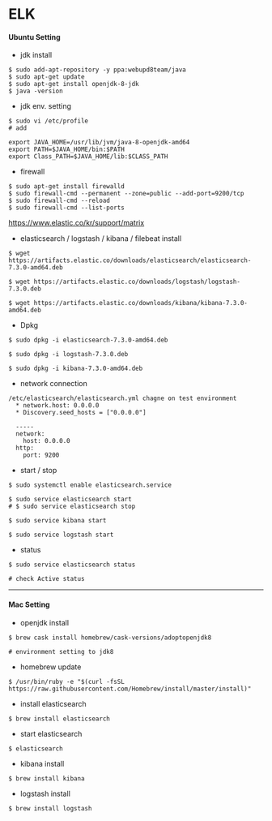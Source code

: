 # ELK



#### Ubuntu Setting

* jdk install

```shell
$ sudo add-apt-repository -y ppa:webupd8team/java
$ sudo apt-get update
$ sudo apt-get install openjdk-8-jdk
$ java -version
```

* jdk env.  setting

```shell
$ sudo vi /etc/profile
# add

export JAVA_HOME=/usr/lib/jvm/java-8-openjdk-amd64
export PATH=$JAVA_HOME/bin:$PATH
export Class_PATH=$JAVA_HOME/lib:$CLASS_PATH
```

* firewall

```shell
$ sudo apt-get install firewalld
$ sudo firewall-cmd --permanent --zone=public --add-port=9200/tcp
$ sudo firewall-cmd --reload
$ sudo firewall-cmd --list-ports
```



https://www.elastic.co/kr/support/matrix



* elasticsearch / logstash / kibana / filebeat install

```shell
$ wget https://artifacts.elastic.co/downloads/elasticsearch/elasticsearch-7.3.0-amd64.deb

$ wget https://artifacts.elastic.co/downloads/logstash/logstash-7.3.0.deb

$ wget https://artifacts.elastic.co/downloads/kibana/kibana-7.3.0-amd64.deb
```

* Dpkg

```shell
$ sudo dpkg -i elasticsearch-7.3.0-amd64.deb

$ sudo dpkg -i logstash-7.3.0.deb

$ sudo dpkg -i kibana-7.3.0-amd64.deb
```

* network connection 

```shell
/etc/elasticsearch/elasticsearch.yml chagne on test environment
  * network.host: 0.0.0.0
  * Discovery.seed_hosts = ["0.0.0.0"]
  
  -----
  network:
  	host: 0.0.0.0
  http:
  	port: 9200
```



* start / stop

```shell
$ sudo systemctl enable elasticsearch.service

$ sudo service elasticsearch start
# $ sudo service elasticsearch stop

$ sudo service kibana start

$ sudo service logstash start
```

* status

```shell
$ sudo service elasticsearch status

# check Active status
```



---

#### Mac Setting

* openjdk install

```shell
$ brew cask install homebrew/cask-versions/adoptopenjdk8

# environment setting to jdk8
```

* homebrew update

```shell
$ /usr/bin/ruby -e "$(curl -fsSL https://raw.githubusercontent.com/Homebrew/install/master/install)"
```

* install elasticsearch

```shell
$ brew install elasticsearch
```

* start elasticsearch

````shell
$ elasticsearch
````

* kibana install

````shell
$ brew install kibana
````

* logstash install

```shell
$ brew install logstash
```

